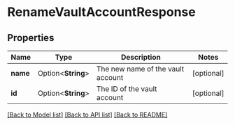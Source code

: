 # RenameVaultAccountResponse

## Properties

Name | Type | Description | Notes
------------ | ------------- | ------------- | -------------
**name** | Option<**String**> | The new name of the vault account | [optional]
**id** | Option<**String**> | The ID of the vault account | [optional]

[[Back to Model list]](../README.md#documentation-for-models) [[Back to API list]](../README.md#documentation-for-api-endpoints) [[Back to README]](../README.md)


